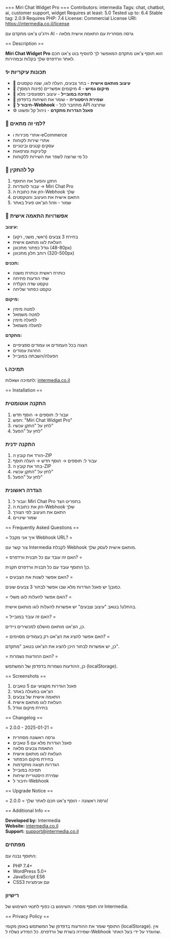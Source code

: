 === Miri Chat Widget Pro ===
Contributors: intermedia
Tags: chat, chatbot, ai, customer support, widget
Requires at least: 5.0
Tested up to: 6.4
Stable tag: 2.0.9
Requires PHP: 7.4
License: Commercial
License URI: https://intermedia.co.il/license

וידג'ט צ'אט מתקדם עם AI - גרסה מסחרית עם התאמה אישית מלאה

== Description ==

**Miri Chat Widget Pro** הוא תוסף צ'אט מתקדם המאפשר לך להוסיף בוט צ'אט חכם לאתר וורדפרס שלך בקלות ובמהירות.

### ✨ תכונות עיקריות

* 🎨 **עיצוב מותאם אישית** - בחר צבעים, העלה לוגו, שנה טקסטים
* 📍 **מיקום גמיש** - 4 מיקומים אפשריים (פינות המסך)
* 📱 **תמיכה במובייל** - עיצוב רספונסיבי מלא
* 💬 **שמירת היסטוריה** - שומר את השיחות בדפדפן
* 🔗 **חיבור ל-Webhook** - מתחבר לכל API שתרצה
* ⚙️ **פאנל הגדרות מתקדם** - ניהול קל ופשוט

### 🎯 למי זה מתאים?

* אתרי מכירות ו-eCommerce
* אתרי שירות לקוחות
* עסקים קטנים ובינוניים
* קליניקות ומרפאות
* כל מי שרוצה לשפר את השירות ללקוחות

### 🚀 קל להתקין

1. התקן והפעל את התוסף
2. עבור להגדרות → Miri Chat Pro
3. הזן את כתובת ה-Webhook שלך
4. התאם אישית את העיצוב והטקסטים
5. שמור - וזהו! הצ'אט פעיל באתר

### 🎨 אפשרויות התאמה אישית

**עיצוב:**
* בחירת 3 צבעים (ראשי, משני, רקע)
* העלאת לוגו מותאם אישית
* גודל כפתור מתכוונן (48-80px)
* רוחב חלון מתכוונן (320-500px)

**תכנים:**
* כותרת ראשית וכותרת משנה
* שתי הודעות פתיחה
* טקסט שדה הקלדה
* טקסט כפתור שליחה

**מיקום:**
* למטה מימין
* למטה משמאל
* למעלה מימין
* למעלה משמאל

**מתקדם:**
* הצגה בכל העמודים או עמודים ספציפיים
* החרגת עמודים
* הפעלה/השבתה במובייל

### 📞 תמיכה

לתמיכה ושאלות: [intermedia.co.il](https://intermedia.co.il)

== Installation ==

### התקנה אוטומטית

1. עבור ל: תוספים → הוסף חדש
2. חפש: "Miri Chat Widget Pro"
3. לחץ על "התקן עכשיו"
4. לחץ על "הפעל"

### התקנה ידנית

1. הורד את קובץ ה-ZIP
2. עבור ל: תוספים → הוסף חדש → העלה תוסף
3. בחר את קובץ ה-ZIP
4. לחץ על "התקן עכשיו"
5. לחץ על "הפעל"

### הגדרה ראשונית

1. עבור ל: Miri Chat Pro בתפריט הצד
2. הזן את כתובת ה-Webhook שלך
3. התאם את העיצוב לפי הצורך
4. שמור שינויים

== Frequently Asked Questions ==

= איך אני מקבל Webhook URL? =

צור קשר עם Intermedia לקבלת Webhook מותאם אישית לעסק שלך.

= האם זה עובד עם כל תבנית וורדפרס? =

כן! התוסף עובד עם כל תבנית וורדפרס תקנית.

= האם אפשר לשנות את הצבעים? =

כמובן! יש פאנל הגדרות מלא שבו אפשר לבחור 3 צבעים שונים.

= האם אפשר להעלות לוגו משלי? =

בהחלט! בטאב "עיצוב וצבעים" יש אפשרות להעלות לוגו מותאם אישית.

= האם זה עובד במובייל? =

כן, הצ'אט מותאם מושלם למכשירים ניידים.

= האם אפשר להציג את הצ'אט רק בעמודים מסוימים? =

כן, יש אפשרות לבחור היכן להציג את הצ'אט בטאב "מתקדם".

= האם ההודעות נשמרות? =

כן, ההודעות נשמרות בדפדפן של המשתמש (localStorage).

== Screenshots ==

1. פאנל הגדרות מקצועי עם 5 טאבים
2. הצ'אט בפעולה באתר
3. התאמה אישית של צבעים
4. העלאת לוגו מותאם אישית
5. בחירת מיקום וגודל

== Changelog ==

= 2.0.0 - 2025-01-21 =
* גרסה ראשונה מסחרית
* פאנל הגדרות מלא עם 5 טאבים
* התאמת צבעים מלאה
* העלאת לוגו מותאם אישית
* בחירת מיקום הכפתור
* הגדרות תצוגה מתקדמות
* תמיכה במובייל
* שמירת היסטוריית שיחות
* חיבור ל-Webhook

== Upgrade Notice ==

= 2.0.0 =
גרסה ראשונה - הוסף צ'אט חכם לאתר שלך!

== Additional Info ==

**Developed by:** Intermedia  
**Website:** [intermedia.co.il](https://intermedia.co.il)  
**Support:** support@intermedia.co.il

### מפתחים

התוסף נבנה עם:
* PHP 7.4+
* WordPress 5.0+
* JavaScript ES6
* CSS3 עם אנימציות

### רישיון

זהו תוסף מסחרי. השימוש בו כפוף לתנאי השימוש של Intermedia.

== Privacy Policy ==

התוסף שומר את ההודעות בדפדפן של המשתמש באופן מקומי (localStorage).
אין שמירה בשרת של וורדפרס.
כל המידע נשלח ל-Webhook שהוגדר על ידי בעל האתר.
